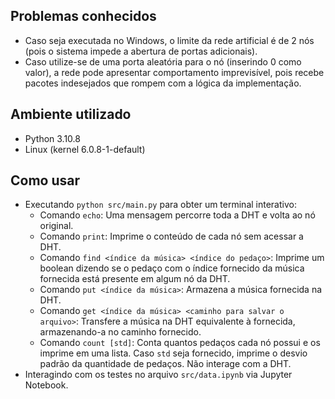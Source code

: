 ## Problemas conhecidos
- Caso seja executada no Windows, o limite da rede artificial é de 2 nós (pois o sistema impede a abertura de portas adicionais).
- Caso utilize-se de uma porta aleatória para o nó (inserindo 0 como valor), a rede pode apresentar comportamento imprevisível, pois recebe pacotes indesejados que rompem com a lógica da implementação.

## Ambiente utilizado
- Python 3.10.8
- Linux (kernel 6.0.8-1-default)

## Como usar
- Executando `python src/main.py` para obter um terminal interativo:
  - Comando `echo`: Uma mensagem percorre toda a DHT e volta ao nó original.
  - Comando `print`: Imprime o conteúdo de cada nó sem acessar a DHT.
  - Comando `find <índice da música> <índice do pedaço>`: Imprime um boolean dizendo se o pedaço com o índice fornecido da música fornecida está presente em algum nó da DHT.
  - Comando `put <índice da música>`: Armazena a música fornecida na DHT.
  - Comando `get <índice da música> <caminho para salvar o arquivo>`: Transfere a música na DHT equivalente à fornecida, armazenando-a no caminho fornecido.
  - Comando `count [std]`: Conta quantos pedaços cada nó possui e os imprime em uma lista. Caso `std` seja fornecido, imprime o desvio padrão da quantidade de pedaços. Não interage com a DHT.
- Interagindo com os testes no arquivo `src/data.ipynb` via Jupyter Notebook.
